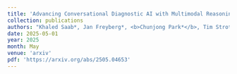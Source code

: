 ```yaml
---
title: 'Advancing Conversational Diagnostic AI with Multimodal Reasoning [<a href="https://research.google/blog/amie-gains-vision-a-research-ai-agent-for-multi-modal-diagnostic-dialogue/">[Google Research Blog</a>, <a href="https://www.youtube.com/live/o8NiE3XMPrM?t=2526s">Google I/O 2025</a>]'
collection: publications
authors: "Khaled Saab*, Jan Freyberg*, <b>Chunjong Park*</b>, Tim Strother, Yong Cheng, Wei-Hung Weng, David G.T. Barrett, David Stutz, Nenad Tomasev, Anil Palepu, Valentin Liévin, Yash Sharma, Abdullah Ahmed, Elahe Vedadi, Kimberly Kanada, Cian Hughes, Yun Liu, Geoff Brown, Yang Gao, Sean Li, S. Sara Mahdavi, James Manyika, Katherine Chou, Yossi Matias, Avinatan Hassidim, Dale R. Webster, Pushmeet Kohli, S.M. Ali Eslami, Joëlle Barral, Adam Rodman, Vivek Natarajan, Mike Schaekermann, Tao Tu, Alan Karthikesalingam†, and Ryutaro Tanno†"
date: 2025-05-01
year: 2025
month: May 
venue: 'arxiv'
pdf: 'https://arxiv.org/abs/2505.04653'
---
```

